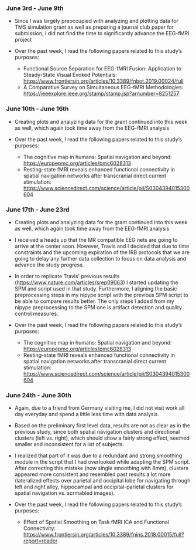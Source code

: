 ### June 3rd - June 9th
* Since I was largely preoccupied with analyzing and plotting data for TMS simulation grant as well as preparing a journal club paper for submission, I did not find the time to significantly advance the EEG-fMRI project

* Over the past week, I read the following papers related to this study’s purposes:
  * Functional Source Separation for EEG-fMRI Fusion: Application to Steady-State Visual Evoked Potentials: https://www.frontiersin.org/articles/10.3389/fnbot.2019.00024/full
  * A Comparative Survey on Simultaneous EEG-fMRI Methodologies: https://ieeexplore.ieee.org/stamp/stamp.jsp?arnumber=8251257

### June 10th - June 16th
* Creating plots and analyzing data for the grant continued into this week as well, which again took time away from the EEG-fMRI analysis

* Over the past week, I read the following papers related to this study’s purposes:
  * The cognitive map in humans: Spatial navigation and beyond: https://europepmc.org/articles/pmc6028313
  * Resting-state fMRI reveals enhanced functional connectivity in spatial navigation networks after transcranial direct current stimulation: https://www.sciencedirect.com/science/article/pii/S0304394015300604

### June 17th - June 23rd
* Creating plots and analyzing data for the grant continued into this week as well, which again took time away from the EEG-fMRI analysis

* I received a heads up that the MR compatible EEG nets are going to arrive at the center soon. However, Travis and I decided that due to time constraints and the upcoming expiration of the IRB protocols that we are going to delay any further data collection to focus on data analysis and advance the study progress.

* In order to replicate Travis' previous results (https://www.nature.com/articles/srep09063) I started updating the SPM and script used in that study. Furthermore, I aligning the basic preprocessing steps in my nipype script with the previous SPM script to be able to compare results better. The only steps I added from my nipype preprocessing to the SPM one is artifact detection and quality control measures.

* Over the past week, I read the following papers related to this study’s purposes:
  * The cognitive map in humans: Spatial navigation and beyond: https://europepmc.org/articles/pmc6028313
  * Resting-state fMRI reveals enhanced functional connectivity in spatial navigation networks after transcranial direct current stimulation: https://www.sciencedirect.com/science/article/pii/S0304394015300604

### June 24th - June 30th
* Again, due to a friend from Germany visiting me, I did not visit work all day everyday and spend a little less time with data analysis.

* Based on the preliminary first level data, results are not as clear as in the previous study, since both spatial navigation clusters and directional clusters (left vs. right), which should show a fairly strong effect, seemed smaller and inconsistent for a list of subjects.

* I realized that part of it was due to a redundant and strong smoothing module in the script that I had overlooked while adapting the SPM script. After correcting this mistake (now single smoothing with 8mm), clusters appeared more consistent and resembled past results a lot more (lateralized effects over parietal and occipital lobe for navigating through left and right alley, hippocampal and occipital-parietal clusters for spatial navigation vs. scrmabled images).

* Over the past week, I read the following papers related to this study’s purposes:
  * Effect of Spatial Smoothing on Task fMRI ICA and Functional Connectivity: https://www.frontiersin.org/articles/10.3389/fnins.2018.00015/full?report=reader
